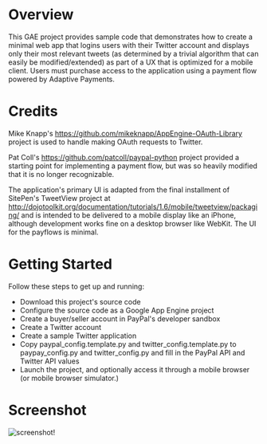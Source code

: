 # Overview

This GAE project provides sample code that demonstrates how to create a minimal web app
that logins users with their Twitter account and displays only their most relevant tweets
(as determined by a trivial algorithm that can easily be modified/extended) as part of a 
UX that is optimized for a mobile client. Users must purchase access to the application 
using a payment flow powered by Adaptive Payments.

# Credits

Mike Knapp's https://github.com/mikeknapp/AppEngine-OAuth-Library project is used to 
handle making OAuth requests to Twitter.

Pat Coll's https://github.com/patcoll/paypal-python project provided a starting point for 
implementing a payment flow, but was so heavily modified that it is no
longer recognizable.

The application's primary UI is adapted from the final installment of SitePen's TweetView
project at http://dojotoolkit.org/documentation/tutorials/1.6/mobile/tweetview/packaging/ 
and is intended to be delivered to a mobile display like an iPhone, although development
works fine on a desktop browser like WebKit. The UI for the payflows is minimal.

# Getting Started

Follow these steps to get up and running:

* Download this project's source code
* Configure the source code as a Google App Engine project
* Create a buyer/seller account in PayPal's developer sandbox
* Create a Twitter account 
* Create a sample Twitter application
* Copy paypal_config.template.py and twitter_config.template.py to paypay_config.py and twitter_config.py and fill in the PayPal API and Twitter API values
* Launch the project, and optionally access it through a mobile browser (or mobile browser simulator.)

# Screenshot

![screenshot!](https://github.com/ptwobrussell/PayPal-APIs-Up-and-Running/raw/master/screenshot.png)
